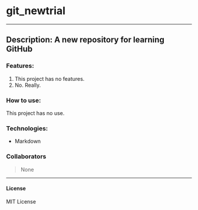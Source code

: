 # git_newtrial

--------------

## Description: A new repository for learning GitHub

### Features:
1. This project has no features.
2. No. Really.

### How to use:
This project has no use.

### Technologies:
* Markdown

### Collaborators
> None

--------------
#### License
MIT License